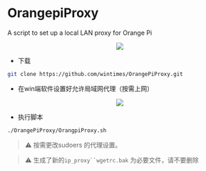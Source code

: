 # OrangepiProxy
A script to set up a local LAN proxy for Orange Pi
<div align=center>
<img src="https://cdn.jsdelivr.net/gh/wintimes/PicGo_Repo_Mellow@main//20220520115819.png" />
</div> 

* 下载
```bash
git clone https://github.com/wintimes/OrangePiProxy.git
```
* 在win端软件设置好允许局域网代理（按需上网）
<div align=center>
<img src="https://cdn.jsdelivr.net/gh/wintimes/PicGo_Repo_Mellow@main//20220516080837.png" />
</div>


* 执行脚本
```bash
./OrangePiProxy/OrangpiProxy.sh
```


> :warning: 按需更改sudoers 的代理设置。

> :warning: 生成了新的`ip_proxy``wgetrc.bak` 为必要文件，请不要删除

